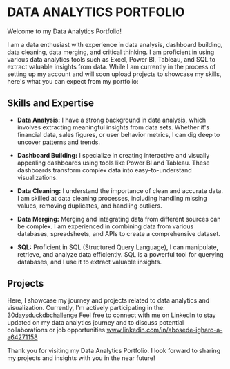 # DATA ANALYTICS PORTFOLIO

Welcome to my Data Analytics Portfolio! 

I am a data enthusiast with experience in data analysis, dashboard building, data cleaning, data merging, and critical thinking. I am proficient in using various data analytics tools such as Excel, Power BI, Tableau, and SQL to extract valuable insights from data. While I am currently in the process of setting up my account and will soon upload projects to showcase my skills, here's what you can expect from my portfolio:

## Skills and Expertise

- **Data Analysis:** I have a strong background in data analysis, which involves extracting meaningful insights from data sets. Whether it's financial data, sales figures, or user behavior metrics, I can dig deep to uncover patterns and trends.

- **Dashboard Building:** I specialize in creating interactive and visually appealing dashboards using tools like Power BI and Tableau. These dashboards transform complex data into easy-to-understand visualizations.

- **Data Cleaning:** I understand the importance of clean and accurate data. I am skilled at data cleaning processes, including handling missing values, removing duplicates, and handling outliers.

- **Data Merging:** Merging and integrating data from different sources can be complex. I am experienced in combining data from various databases, spreadsheets, and APIs to create a comprehensive dataset.

- **SQL:** Proficient in SQL (Structured Query Language), I can manipulate, retrieve, and analyze data efficiently. SQL is a powerful tool for querying databases, and I use it to extract valuable insights.

## Projects 

Here, I showcase my journey and projects related to data analytics and visualization. Currently, I'm actively participating in the: [30daysduckdbchallenge](https://github.com/Boseh-coder/30DaysDuckDBChallenge.git)
Feel free to connect with me on LinkedIn to stay updated on my data analytics journey and to discuss potential collaborations or job opportunities www.linkedin.com/in/abosede-igharo-a-a64271158

Thank you for visiting my Data Analytics Portfolio. I look forward to sharing my projects and insights with you in the near future!
